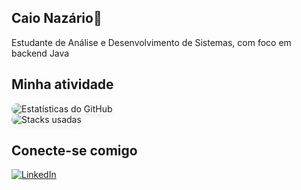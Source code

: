 ## Caio Nazário👋

Estudante de Análise e Desenvolvimento de Sistemas, com foco em backend Java



## Minha atividade

<div align="LEFT">
  <img src="https://github-readme-stats.vercel.app/api?username=CaioNazario&show_icons=true&theme=react&hide_border=true" alt="Estatísticas do GitHub" style="border-radius: 10px; box-shadow: 0 2px 10px rgba(0,0,0,0.07);" />
</div>
<div align="LEFT">
  <img src="https://github-readme-stats.vercel.app/api/top-langs/?username=CaioNazario&layout=compact&langs_count=8&hide_border=true&theme=react" alt="Stacks usadas" style="border-radius: 10px; box-shadow: 0 2px 10px rgba(0,0,0,0.07);" />
</div>

## Conecte-se comigo 
<p>
  <a href="https://www.linkedin.com/in/caionazariobarros?utm_source=share&utm_campaign=share_via&utm_content=profile&utm_medium=android_app" target="_blank">
    <img src="https://img.shields.io/badge/LinkedIn-0077B5?style=for-the-badge&logo=linkedin&logoColor=white" alt="LinkedIn"/>
  </a>
</p>
